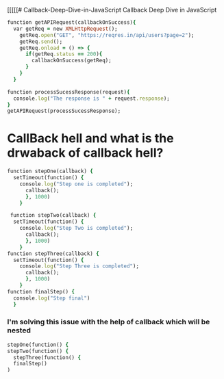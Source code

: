 [[[[[# Callback-Deep-Dive-in-JavaScript
Callback Deep Dive in JavaScript

```ruby
function getAPIRequest(callbackOnSuccess){
  var getReq = new XMLHttpRequest();
    getReq.open("GET", "https://reqres.in/api/users?page=2");
    getReq.send();
    getReq.onload = () => {
      if(getReq.status == 200){
        callbackOnSuccess(getReq);
      }
    }
  }

function processSucessResponse(request){
  console.log("The response is " + request.response);
}
getAPIRequest(processSucessResponse);
```

# CallBack hell and what is the drwaback of callback hell?
```ruby
function stepOne(callback) {
  setTimeout(function() {
    console.log("Step one is completed");
      callback();
      }, 1000)
    }

 function stepTwo(callback) {
  setTimeout(function() {
    console.log("Step Two is completed");
      callback();
      }, 1000)
    }     
function stepThree(callback) {
  setTimeout(function() {
    console.log("Step Three is completed");
      callback();
      }, 1000)
    }  
function finalStep() {
  console.log("Step final")
  }
```
### I'm solving this issue with the help of callback which will be nested

```ruby
stepOne(function() {
stepTwo(function() {
  stepThree(function() {
  finalStep()
)
```

